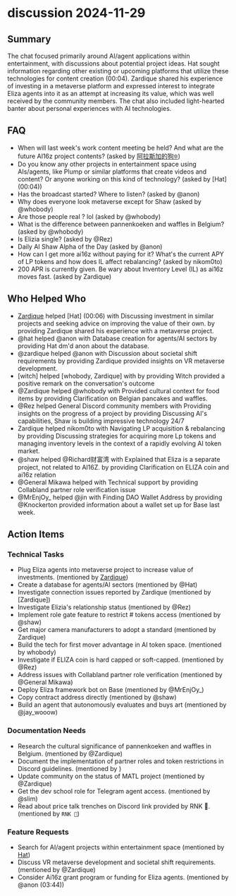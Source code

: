 # discussion 2024-11-29

## Summary

The chat focused primarily around AI/agent applications within entertainment, with discussions about potential project ideas. Hat sought information regarding other existing or upcoming platforms that utilize these technologies for content creation (00:04). Zardique shared his experience of investing in a metaverse platform and expressed interest to integrate Eliza agents into it as an attempt at increasing its value, which was well received by the community members. The chat also included light-hearted banter about personal experiences with AI technologies.

## FAQ

- When will last week's work content meeting be held? And what are the future AI16z project contents? (asked by [阿拉斯加的狗🔯](00:03))
- Do you know any other projects in entertainment space using AIs/agents, like Plump or similar platforms that create videos and content? Or anyone working on this kind of technology? (asked by [Hat] (00:04))
- Has the broadcast started? Where to listen? (asked by @anon)
- Why does everyone look metaverse except for Shaw (asked by @whobody)
- Are those people real ? lol (asked by @whobody)
- What is the difference between pannenkoeken and waffles in Belgium? (asked by @whobody)
- Is Elizia single? (asked by @Rez)
- Daily AI Shaw Alpha of the Day (asked by @anon)
- How can I get more ai16z without paying for it? What's the current APY of LP tokens and how does IL affect rebalancing? (asked by nikom0to)
- 200 APR is currently given. Be wary about Inventory Level (IL) as ai16z moves fast. (asked by Zardique)

## Who Helped Who

- [Zardique](00:05) helped [Hat] (00:06) with Discussing investment in similar projects and seeking advice on improving the value of their own. by providing Zardique shared his experience with a metaverse project.
- @hat helped @anon with Database creation for agents/AI sectors by providing Hat dm'd anon about the database.
- @zardique helped @anon with Discussion about societal shift requirements by providing Zardique provided insights on VR metaverse development.
- [witch] helped [whobody, Zardique] with by providing Witch provided a positive remark on the conversation's outcome
- @Zardique helped @whobody with Provided cultural context for food items by providing Clarification on Belgian pancakes and waffles.
- @Rez helped General Discord community members with Providing insights on the progress of a project by providing Discussing AI's capabilities, Shaw is building impressive technology 24/7
- Zardique helped nikom0to with Navigating LP acquisition & rebalancing by providing Discussing strategies for acquiring more Lp tokens and managing inventory levels in the context of a rapidly evolving AI token market.
- @shaw helped @Richard财富湾 with Explained that Eliza is a separate project, not related to AI16Z. by providing Clarification on ELIZA coin and ai16z relation
- @General Mikawa helped with Technical support by providing Collabland partner role verification issue
- @MrEnjOy\_ helped @jin with Finding DAO Wallet Address by providing @Knockerton provided information about a wallet set up for Base last week.

## Action Items

### Technical Tasks

- Plug Eliza agents into metaverse project to increase value of investments. (mentioned by [Zardique](00:05))
- Create a database for agents/AI sectors (mentioned by @Hat)
- Investigate connection issues reported by Zardique (mentioned by [Zardique])
- Investigate Elizia's relationship status (mentioned by @Rez)
- Implement role gate feature to restrict # tokens access (mentioned by @shaw)
- Get major camera manufacturers to adopt a standard (mentioned by Zardique)
- Build the tech for first mover advantage in AI token space. (mentioned by whobody)
- Investigate if ELIZA coin is hard capped or soft-capped. (mentioned by @Rez)
- Address issues with Collabland partner role verification (mentioned by @General Mikawa)
- Deploy Eliza framework bot on Base (mentioned by @MrEnjOy\_)
- Copy contract address directly (mentioned by @shaw)
- Build an agent that autonomously evaluates and buys art (mentioned by @jay_wooow)

### Documentation Needs

- Research the cultural significance of pannenkoeken and waffles in Belgium. (mentioned by @Zardique)
- Document the implementation of partner roles and token restrictions in Discord guidelines. (mentioned by )
- Update community on the status of MATL project (mentioned by @Zardique)
- Get the dev school role for Telegram agent access. (mentioned by @slim)
- Read about price talk trenches on Discord link provided by RNK 🪽. (mentioned by `RNK 🪽`)

### Feature Requests

- Search for AI/agent projects within entertainment space (mentioned by [Hat](00:04))
- Discuss VR metaverse development and societal shift requirements. (mentioned by @Zardique)
- Consider Ai16z grant program or funding for Eliza agents. (mentioned by @anon (03:44))
